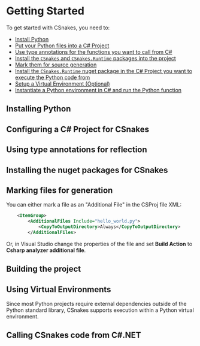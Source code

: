 # Getting Started

To get started with CSnakes, you need to:

* [Install Python](#installing-python)
* [Put your Python files into a C# Project](#configuring-a-c-project-for-csnakes)
* [Use type annotations for the functions you want to call from C#](#using-type-annotations-for-reflection)
* [Install the `CSnakes` and `CSnakes.Runtime` packages into the project](#installing-the-nuget-packages-for-csnakes)
* [Mark them for source generation](#marking-files-for-generation)
* [Install the `CSnakes.Runtime` nuget package in the C# Project you want to execute the Python code from](#building-the-project)
* [Setup a Virtual Environment (Optional)](#using-virtual-environments)
* [Instantiate a Python environment in C# and run the Python function](#calling-csnakes-code-from-cnet)

## Installing Python

## Configuring a C# Project for CSnakes

## Using type annotations for reflection

## Installing the nuget packages for CSnakes

## Marking files for generation

You can either mark a file as an "Additional File" in the CSProj file XML:

```xml
    <ItemGroup>
        <AdditionalFiles Include="hello_world.py">
            <CopyToOutputDirectory>Always</CopyToOutputDirectory>
        </AdditionalFiles>
```

Or, in Visual Studio change the properties of the file and set **Build Action** to **Csharp analyzer additional file**.

## Building the project

## Using Virtual Environments

Since most Python projects require external dependencies outside of the Python standard library, CSnakes supports execution within a Python virtual environment.

## Calling CSnakes code from C#.NET

